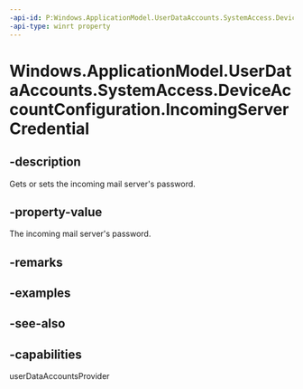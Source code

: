 ----api-id: P:Windows.ApplicationModel.UserDataAccounts.SystemAccess.DeviceAccountConfiguration.IncomingServerCredential
-api-type: winrt property
---<!-- Property syntaxpublic Windows.Security.Credentials.PasswordCredential IncomingServerCredential { get;  set; }--># Windows.ApplicationModel.UserDataAccounts.SystemAccess.DeviceAccountConfiguration.IncomingServerCredential## -descriptionGets or sets the incoming mail server's password.## -property-valueThe incoming mail server's password.## -remarks## -examples## -see-also## -capabilitiesuserDataAccountsProvider